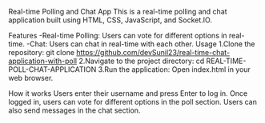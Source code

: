 Real-time Polling and Chat App
This is a real-time polling and chat application built using HTML, CSS, JavaScript, and Socket.IO.

Features
-Real-time Polling: Users can vote for different options in real-time.
-Chat: Users can chat in real-time with each other.
Usage
1.Clone the repository:
git clone https://github.com/devSunil23/real-time-chat-application-with-poll
2.Navigate to the project directory:
cd REAL-TIME-POLL-CHAT-APPLICATION
3.Run the application:
Open index.html in your web browser.

How it works
Users enter their username and press Enter to log in.
Once logged in, users can vote for different options in the poll section.
Users can also send messages in the chat section.
